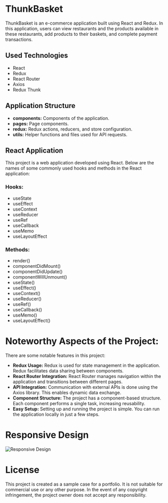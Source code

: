 # ThunkBasket

ThunkBasket is an e-commerce application built using React and Redux. In this application, users can view restaurants and the products available in these restaurants, add products to their baskets, and complete payment transactions.

## Used Technologies

- React
- Redux
- React Router
- Axios
- Redux Thunk

## Application Structure

- **components:** Components of the application.
- **pages:** Page components.
- **redux:** Redux actions, reducers, and store configuration.
- **utils:** Helper functions and files used for API requests.

## React Application

This project is a web application developed using React. Below are the names of some commonly used hooks and methods in the React application:

### Hooks:

- useState
- useEffect
- useContext
- useReducer
- useRef
- useCallback
- useMemo
- useLayoutEffect

### Methods:

- render()
- componentDidMount()
- componentDidUpdate()
- componentWillUnmount()
- useState()
- useEffect()
- useContext()
- useReducer()
- useRef()
- useCallback()
- useMemo()
- useLayoutEffect()

# Noteworthy Aspects of the Project:

There are some notable features in this project:

- **Redux Usage:** Redux is used for state management in the application. Redux facilitates data sharing between components.
- **React Router Integration:** React Router manages navigation within the application and transitions between different pages.
- **API Integration:** Communication with external APIs is done using the Axios library. This enables dynamic data exchange.
- **Component Structure:** The project has a component-based structure. Each component performs a single task, increasing reusability.
- **Easy Setup:** Setting up and running the project is simple. You can run the application locally in just a few steps.

# Responsive Design

![Responsive Design](/public/images/responsive.gif)

# License

This project is created as a sample case for a portfolio. It is not suitable for commercial use or any other purpose. In the event of any copyright infringement, the project owner does not accept any responsibility.
